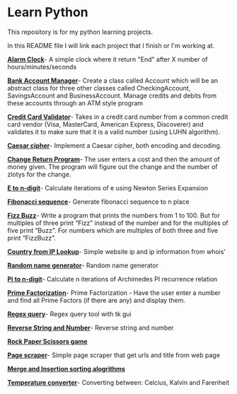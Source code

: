 Learn Python
===========

This repository is for my python learning projects.

In this README file I will link each project that I finish or I'm working at.

[**Alarm Clock**](https://github.com/Noaal/learnpython/blob/master/alarm/Alarm/alarm.py)- A simple clock where it return "End" after X number of hours/minutes/seconds

[**Bank Account Manager**](https://github.com/Noaal/learnpython/blob/master/bank/Bank/bank.py)- Create a class called Account which will be an abstract class for three other classes called CheckingAccount, SavingsAccount and BusinessAccount. Manage credits and debits from these accounts through an ATM style program

[**Credit Card Validator**](https://github.com/Noaal/learnpython/blob/master/card_validator/card_validator/validator.py)- Takes in a credit card number from a common credit card vendor (Visa, MasterCard, American Express, Discoverer) and validates it to make sure that it is a valid number (using LUHN algorithm).

[**Caesar cipher**](https://github.com/Noaal/learnpython/blob/master/cezar/Cezar/cezar_cipher.py)- Implement a Caesar cipher, both encoding and decoding.

[**Change Return Program**](https://github.com/Noaal/learnpython/blob/master/change/Change/change.py)- The user enters a cost and then the amount of money given. The program will figure out the change and the number of zlotys for the change. 

[**E to n-digit**](https://github.com/Noaal/learnpython/blob/master/eToN/eToN/eton.py)- Calculate iterations of e using Newton Series Expansion

[**Fibonacci sequence**](https://github.com/Noaal/learnpython/blob/master/fibonacci/Fibonacci/fibonacci.py)- Generate fibonacci sequence to n place

[**Fizz Buzz**](https://github.com/Noaal/learnpython/blob/master/fizzbuzz/FizzBuzz/fizzbuzz.py)- Write a program that prints the numbers from 1 to 100. But for multiples of three print “Fizz” instead of the number and for the multiples of five print “Buzz”. For numbers which are multiples of both three and five print “FizzBuzz”.

[**Country from IP Lookup**](https://github.com/Noaal/learnpython/blob/master/lookup/Lookup/lookup.py)- Simple website ip and ip information from whois'

[**Random name generator**](https://github.com/Noaal/learnpython/blob/master/nameGenerator/NameGenerator/generator.py)- Random name generator

[**Pi to n-digit**](https://github.com/Noaal/learnpython/blob/master/pinN/Pi/piton.py)- Calculate n iterations of Archimedes PI recurrence relation

[**Prime Factorization**](https://github.com/Noaal/learnpython/blob/master/primeFactor/primeFactor/primefactor.py)- Prime Factorization - Have the user enter a number and find all Prime Factors (if there are any) and display them.

[**Regex query**](https://github.com/Noaal/learnpython/blob/master/regex/RegexQuery/regex_query.py)- Regex query tool with tk gui

[**Reverse String and Number**](https://github.com/Noaal/learnpython/blob/master/reverseString/reverseString/reverse.py)- Reverse string and number

[**Rock Paper Scissors game**](https://github.com/Noaal/learnpython/blob/master/rockPaperScissors/HandGame/handGame.py)

[**Page scraper**](https://github.com/Noaal/learnpython/blob/master/scraper/Scraper/scraper.py)- Simple page scraper that get urls and title from web page

[**Merge and Insertion sorting alogrithms**](https://github.com/Noaal/learnpython/blob/master/sorting/Sorting/sorting.py)

[**Temperature converter**](https://github.com/Noaal/learnpython/blob/master/temperatureConv/converter/converter.py)- Converting between: Celcius, Kalvin and Farenheit

